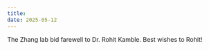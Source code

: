 ```yaml
---
title: 
date: 2025-05-12
---
```


The Zhang lab bid farewell to Dr. Rohit Kamble. Best wishes to Rohit!

<!--more-->

